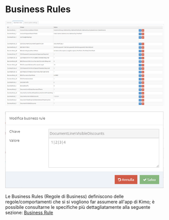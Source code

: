 # Business Rules

![](../../.gitbook/assets/businessrule%20%281%29.PNG)

![](../../.gitbook/assets/image%20%2823%29.png)

Le Business Rules \(Regole di Business\) definiscono delle regole/comportamenti che si si vogliono far assumere all'app di Kimo; è possibile consultarne le specifiche più dettagliatamente alla seguente sezione: [Business Rule]()

